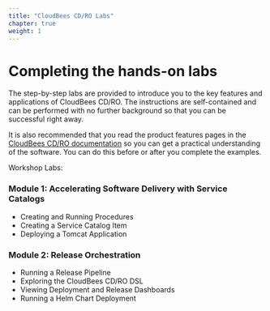 ```yaml
---
title: "CloudBees CD/RO Labs"
chapter: true
weight: 1
---
```


# Completing the hands-on labs

The step-by-step labs are provided to introduce you to the key features and applications of CloudBees CD/RO. The instructions are self-contained and can be performed with no further background so that you can be successful right away.

It is also recommended that you read the product features pages in the [CloudBees CD/RO documentation](https://docs.cloudbees.com/docs/cloudbees-cd/latest/) so you can get a practical understanding of the software. You can do this before or after you complete the examples.

Workshop Labs:

### Module 1: Accelerating Software Delivery with Service Catalogs
- Creating and Running Procedures
- Creating a Service Catalog Item
- Deploying a Tomcat Application

### Module 2: Release Orchestration
- Running a Release Pipeline
- Exploring the CloudBees CD/RO DSL
- Viewing Deployment and Release Dashboards
- Running a Helm Chart Deployment
